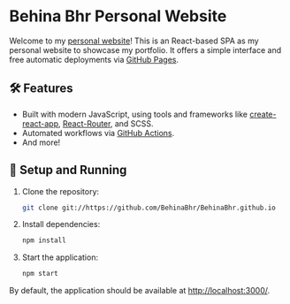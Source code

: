 # Behina Bhr Personal Website

Welcome to my [personal website](https://BehinaBhr.github.io)! This is an React-based SPA as my personal website to showcase my portfolio. It offers a simple interface and free automatic deployments via [GitHub Pages](https://pages.github.com/).

## 🛠 Features

- Built with modern JavaScript, using tools and frameworks like [create-react-app](https://github.com/facebook/create-react-app), [React-Router](https://reactrouter.com/), and SCSS.
- Automated workflows via [GitHub Actions](https://github.com/features/actions).
- And more!


## 🚀 Setup and Running

1. Clone the repository:

    ```bash
    git clone git://https://github.com/BehinaBhr/BehinaBhr.github.io
    ```
2. Install dependencies:

    ```bash
    npm install
    ```

3. Start the application:

    ```bash
    npm start
    ```

By default, the application should be available at [http://localhost:3000/](http://localhost:3000/).

